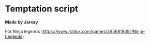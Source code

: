 # Temptation script

**Made by Jarxay**

For Ninja legends (https://www.roblox.com/games/3956818381/Ninja-Legends)
